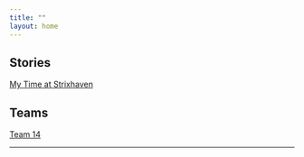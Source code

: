 ```yaml
---
title: ""
layout: home
---
```


## Stories
[My Time at Strixhaven](./strixhaven/)

## Teams
[Team 14](./team_14/)

---
